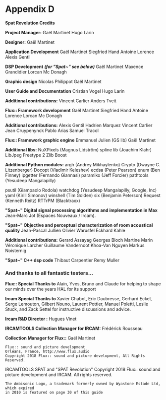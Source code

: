 # Appendix D

**Spat Revolution Credits**

**Project Manager:**
Gaël Martinet
Hugo Larin

**Designer:**
Gaël Martinet

**Application Development**
Gaël Martinet
Siegfried Hand
Antoine Lorence
Alexis Gentil

**DSP Development** **_(for "Spat~" see below)_**
Gaël Martinet
Maxence Grandidier
Lorcan Mc Donagh

**Graphic design**
Nicolas Philippot
Gaël Martinet

**User Guide and Documentation**
Cristian Vogel
Hugo Larin

**Additional contributions:**
Vincent Carlier
Anders Tveit


**Flux:: Framework development**
Gaël Martinet
Siegfried Hand
Antoine Lorence
Lorcan Mc Donagh

**Additional contributions:**
Alexis Gentil
Hadrien Marquez
Vincent Carlier
Jean Cruypenynck
Pablo Arias
Samuel Tracol

**Flux:: Framework graphic engine**
Emmanuel Julien (GS lib)
Gaël Martinet

**Additional libs:**
NuXPixels (Magnus Lidström)
spline lib (Joachim Klahr)
LibJpeg
Freetype 2
Zlib
Boost

**Additional Python modules:**
argh (Andrey Mikhaylenko)
Crypto (Dwayne C. Litzenberger)
Docopt (Vladimir Keleshev)
ecdsa (Peter Pearson)
enum (Ben Finney)
ipgetter (Fernando Giannasi)
paramiko (Jeff Forcier)
pathtools (Yesudeep Mangalapilly)


psutil (Giampaolo Rodola)
watchdog (Yesudeep Mangalapilly, Google, Inc)
yaml (Kirill Simonov)
winshell (Tim Golden)
six (Benjamin Peterson)
Request (Kenneth Reitz)
RTTrPM (Blacktraxx)

**"Spat~"
Digital signal processing algorithms and implementation in Max**
Jean-Marc Jot (Espaces Nouveaux / Ircam).

**"Spat~"
Objective and perceptual characterization of room acoustical
quality**
Jean-Pascal Jullien
Olivier Warusfel
Eckhard Kahle

**Additional contributions:**
Gerard Assayag
Georges Bloch
Martine Marin
Véronique Larcher
Guillaume Vandernoot
Khoa-Van Nguyen
Markus Noisternig

**"Spat~" C++ dsp code**
Thibaut Carpentier
Remy Muller


### And thanks to all fantastic testers...


**Flux:: Special Thanks to**
Alain, Yves, Bruno and Claude for helping to shape our minds over the years
HAL for its support

**Ircam Special Thanks to**
Xavier Chabot, Eric Daubresse, Gerhard Eckel, Serge Lemouton, Gilbert Nouno, Laurent
Pottier, Manuel Poletti, Leslie Stuck, and Zack Settel for instructive discussions and advice.

**Ircam R&D Director :**
Hugues Vinet

**IRCAMTOOLS Collection Manager for IRCAM:**
Frédérick Rousseau

**Collection Manager for Flux::**
Gaël Martinet

```
Flux:: sound and picture development
Orléans, France, http://www.flux.audio
Copyright 2018 Flux:: sound and picture development, All Rights Reserved.
```
IRCAMTOOLS SPAT and "SPAT Revolution" Copyright 2018 Flux:: sound and picture development and IRCAM. All rights
reserved.

```
The Ambisonic Logo, a trademark formerly owned by Wyastone Estade Ltd, which expired
in 2010 is featured on page 30 of this guide
```